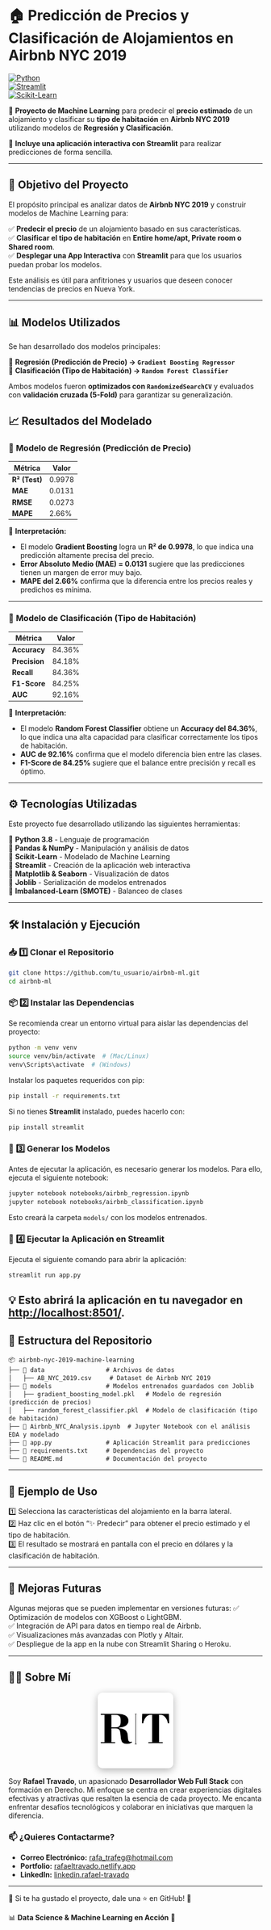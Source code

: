 # 🏠 Predicción de Precios y Clasificación de Alojamientos en Airbnb NYC 2019

[![Python](https://img.shields.io/badge/Python-3.8-blue.svg)](https://www.python.org/)  
[![Streamlit](https://img.shields.io/badge/Streamlit-App-red.svg)](https://streamlit.io/)  
[![Scikit-Learn](https://img.shields.io/badge/Scikit--Learn-ML-orange)](https://scikit-learn.org/stable/)  

📌 **Proyecto de Machine Learning** para predecir el **precio estimado** de un alojamiento y clasificar su **tipo de habitación** en **Airbnb NYC 2019** utilizando modelos de **Regresión y Clasificación**.  

🚀 **Incluye una aplicación interactiva con Streamlit** para realizar predicciones de forma sencilla.  

---

## 🎯 **Objetivo del Proyecto**
El propósito principal es analizar datos de **Airbnb NYC 2019** y construir modelos de Machine Learning para:  

✅ **Predecir el precio** de un alojamiento basado en sus características.  
✅ **Clasificar el tipo de habitación** en **Entire home/apt, Private room o Shared room**.  
✅ **Desplegar una App Interactiva** con **Streamlit** para que los usuarios puedan probar los modelos.  

Este análisis es útil para anfitriones y usuarios que deseen conocer tendencias de precios en Nueva York.  

---

## 📊 **Modelos Utilizados**
Se han desarrollado dos modelos principales:  

🔹 **Regresión (Predicción de Precio) → `Gradient Boosting Regressor`**  
🔹 **Clasificación (Tipo de Habitación) → `Random Forest Classifier`**  

Ambos modelos fueron **optimizados con `RandomizedSearchCV`** y evaluados con **validación cruzada (5-Fold)** para garantizar su generalización.  

## 📈 **Resultados del Modelado**  

### 🔵 **Modelo de Regresión (Predicción de Precio)**
| **Métrica** | **Valor** |
|------------|----------|
| **R² (Test)**  | 0.9978   |
| **MAE**        | 0.0131   |
| **RMSE**       | 0.0273   |
| **MAPE**       | 2.66%    |

📌 **Interpretación:**  
- El modelo **Gradient Boosting** logra un **R² de 0.9978**, lo que indica una predicción altamente precisa del precio.  
- **Error Absoluto Medio (MAE) = 0.0131** sugiere que las predicciones tienen un margen de error muy bajo.  
- **MAPE del 2.66%** confirma que la diferencia entre los precios reales y predichos es mínima.  

---

### 🔴 **Modelo de Clasificación (Tipo de Habitación)**
| **Métrica**  | **Valor**  |
|-------------|-----------|
| **Accuracy**  | 84.36%   |
| **Precision** | 84.18%   |
| **Recall**    | 84.36%   |
| **F1-Score**  | 84.25%   |
| **AUC**       | 92.16%   |

📌 **Interpretación:**  
- El modelo **Random Forest Classifier** obtiene un **Accuracy del 84.36%**, lo que indica una alta capacidad para clasificar correctamente los tipos de habitación.  
- **AUC de 92.16%** confirma que el modelo diferencia bien entre las clases.  
- **F1-Score de 84.25%** sugiere que el balance entre precisión y recall es óptimo.  

---

## ⚙️ **Tecnologías Utilizadas**
Este proyecto fue desarrollado utilizando las siguientes herramientas:  

🔹 **Python 3.8** - Lenguaje de programación  
🔹 **Pandas & NumPy** - Manipulación y análisis de datos  
🔹 **Scikit-Learn** - Modelado de Machine Learning  
🔹 **Streamlit** - Creación de la aplicación web interactiva  
🔹 **Matplotlib & Seaborn** - Visualización de datos  
🔹 **Joblib** - Serialización de modelos entrenados  
🔹 **Imbalanced-Learn (SMOTE)** - Balanceo de clases  

---

## 🛠 **Instalación y Ejecución**
### 📥 **1️⃣ Clonar el Repositorio**
```bash
git clone https://github.com/tu_usuario/airbnb-ml.git
cd airbnb-ml
```

### 📦 **2️⃣ Instalar las Dependencias**
Se recomienda crear un entorno virtual para aislar las dependencias del proyecto:
```bash
python -m venv venv
source venv/bin/activate  # (Mac/Linux)
venv\Scripts\activate  # (Windows)
```
Instalar los paquetes requeridos con pip:
```bash
pip install -r requirements.txt
```
Si no tienes **Streamlit** instalado, puedes hacerlo con:
```bash
pip install streamlit
```

### 🎯 **3️⃣ Generar los Modelos**
Antes de ejecutar la aplicación, es necesario generar los modelos. Para ello, ejecuta el siguiente notebook:
```bash
jupyter notebook notebooks/airbnb_regression.ipynb
jupyter notebook notebooks/airbnb_classification.ipynb
```
Esto creará la carpeta `models/` con los modelos entrenados.

### 🎯 **4️⃣ Ejecutar la Aplicación en Streamlit**
Ejecuta el siguiente comando para abrir la aplicación:  
```bash
streamlit run app.py
```
💡 Esto abrirá la aplicación en tu navegador en [http://localhost:8501/](http://localhost:8501/).  
---

## 📂 **Estructura del Repositorio**
```
📦 airbnb-nyc-2019-machine-learning  
├── 📂 data                 # Archivos de datos  
│   ├── AB_NYC_2019.csv     # Dataset de Airbnb NYC 2019  
├── 📂 models               # Modelos entrenados guardados con Joblib  
│   ├── gradient_boosting_model.pkl   # Modelo de regresión (predicción de precios)  
│   ├── random_forest_classifier.pkl  # Modelo de clasificación (tipo de habitación)  
├── 📜 Airbnb_NYC_Analysis.ipynb  # Jupyter Notebook con el análisis EDA y modelado  
├── 📜 app.py               # Aplicación Streamlit para predicciones  
├── 📜 requirements.txt     # Dependencias del proyecto  
└── 📜 README.md            # Documentación del proyecto  
```

---

## 🚀 **Ejemplo de Uso**

1️⃣ Selecciona las características del alojamiento en la barra lateral.  
2️⃣ Haz clic en el botón “✨ Predecir” para obtener el precio estimado y el tipo de habitación.  
3️⃣ El resultado se mostrará en pantalla con el precio en dólares y la clasificación de habitación.  

---

## 🔮 **Mejoras Futuras**

Algunas mejoras que se pueden implementar en versiones futuras:
✅ Optimización de modelos con XGBoost o LightGBM.  
✅ Integración de API para datos en tiempo real de Airbnb.  
✅ Visualizaciones más avanzadas con Plotly y Altair.  
✅ Despliegue de la app en la nube con Streamlit Sharing o Heroku.  

---

## 👨‍💻 Sobre Mí

<div align="center">
  <img src="https://github.com/Rafael-TF/Portafolio/raw/main/public/RT.png" alt="Logo Rafael Travado" width="150" style="border-radius: 10px; box-shadow: 0 4px 15px rgba(0,0,0,0.3);"/>
</div>

Soy **Rafael Travado**, un apasionado **Desarrollador Web Full Stack** con formación en Derecho. Mi enfoque se centra en crear experiencias digitales efectivas y atractivas que resalten la esencia de cada proyecto. Me encanta enfrentar desafíos tecnológicos y colaborar en iniciativas que marquen la diferencia.

### 📫 ¿Quieres Contactarme?

- **Correo Electrónico:** [rafa_trafeg@hotmail.com](mailto:rafa_trafeg@hotmail.com)
- **Portfolio:** [rafaeltravado.netlify.app](https://rafaeltravado.netlify.app/)
- **LinkedIn:** [linkedin.rafael-travado](https://www.linkedin.com/in/rafael-travado-4a1b6437/)

---

📢 Si te ha gustado el proyecto, dale una ⭐ en GitHub! 🚀  

📊 **Data Science & Machine Learning en Acción** 🚀
